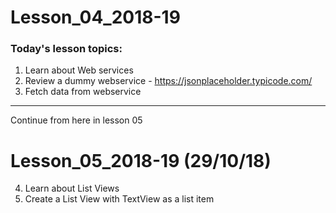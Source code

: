 # Lesson_04_2018-19


### Today's lesson topics:

1. Learn about Web services
2. Review a dummy webservice - https://jsonplaceholder.typicode.com/
3. Fetch data from webservice

-------------------------

Continue from here in lesson 05

# Lesson_05_2018-19 (29/10/18)

4. Learn about List Views
5. Create a List View with TextView as a list item

